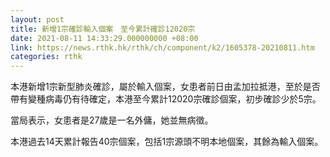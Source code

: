 ```yaml
---
layout: post
title: 新增1宗確診輸入個案　至今累計確診12020宗
date: 2021-08-11 14:33:29.000000000 +08:00
link: https://news.rthk.hk/rthk/ch/component/k2/1605378-20210811.htm
categories: rthk
---
```


本港新增1宗新型肺炎確診，屬於輸入個案，女患者前日由孟加拉抵港，至於是否帶有變種病毒仍有待確定，本港至今累計12020宗確診個案，初步確診少於5宗。

當局表示，女患者是27歲是一名外傭，她並無病徵。

本港過去14天累計報告40宗個案，包括1宗源頭不明本地個案，其餘為輸入個案。
